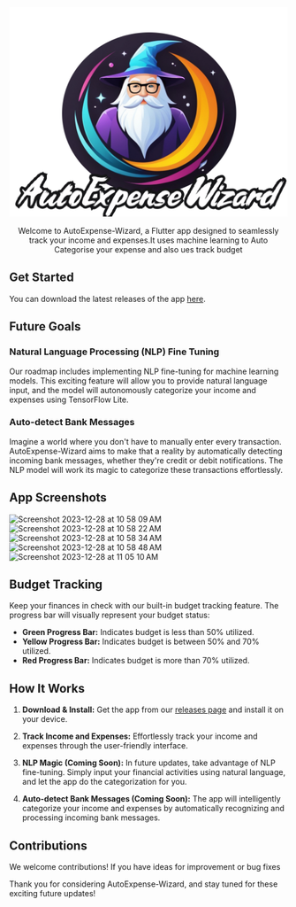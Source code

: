 <div align="center">
  <img width="600" src="assets/appBanner.png" alt="Spotube Logo">

Welcome to AutoExpense-Wizard, a Flutter app designed to seamlessly track your income and expenses.It uses machine learning to Auto Categorise your expense and also ues track budget 
</div>

## Get Started

You can download the latest releases of the app [here](https://github.com/manohar-nalluri/AutoExpense-Wizard/releases).

## Future Goals

### Natural Language Processing (NLP) Fine Tuning

Our roadmap includes implementing NLP fine-tuning for machine learning models. This exciting feature will allow you to provide natural language input, and the model will autonomously categorize your income and expenses using TensorFlow Lite.

### Auto-detect Bank Messages

Imagine a world where you don't have to manually enter every transaction. AutoExpense-Wizard aims to make that a reality by automatically detecting incoming bank messages, whether they're credit or debit notifications. The NLP model will work its magic to categorize these transactions effortlessly.

## App Screenshots
<img width="180" alt="Screenshot 2023-12-28 at 10 58 09 AM" src="https://github.com/manohar-nalluri/AutoExpense-Wizard/assets/58913310/54a89d80-3e55-423f-9c94-eba34757e4f4"><img width="180" alt="Screenshot 2023-12-28 at 10 58 22 AM" src="https://github.com/manohar-nalluri/AutoExpense-Wizard/assets/58913310/8fb0ad7a-b69e-43b4-98e3-24292d769b2f"><img width="180" alt="Screenshot 2023-12-28 at 10 58 34 AM" src="https://github.com/manohar-nalluri/AutoExpense-Wizard/assets/58913310/e3965745-42ab-474f-9810-6a2712b071bf"><img width="180" alt="Screenshot 2023-12-28 at 10 58 48 AM" src="https://github.com/manohar-nalluri/AutoExpense-Wizard/assets/58913310/28aab4d7-8915-493f-9b08-6241610a271c"><img width="180" alt="Screenshot 2023-12-28 at 11 05 10 AM" src="https://github.com/manohar-nalluri/AutoExpense-Wizard/assets/58913310/132fda9d-adf9-43a5-ab0d-d2421c848852">







## Budget Tracking

Keep your finances in check with our built-in budget tracking feature. The progress bar will visually represent your budget status:

- **Green Progress Bar:** Indicates budget is less than 50% utilized.
- **Yellow Progress Bar:** Indicates budget is between 50% and 70% utilized.
- **Red Progress Bar:** Indicates budget is more than 70% utilized.

## How It Works

1. **Download & Install:** Get the app from our [releases page](https://github.com/manohar-nalluri/AutoExpense-Wizard/releases) and install it on your device.

2. **Track Income and Expenses:** Effortlessly track your income and expenses through the user-friendly interface.

3. **NLP Magic (Coming Soon):** In future updates, take advantage of NLP fine-tuning. Simply input your financial activities using natural language, and let the app do the categorization for you.

4. **Auto-detect Bank Messages (Coming Soon):** The app will intelligently categorize your income and expenses by automatically recognizing and processing incoming bank messages.

## Contributions

We welcome contributions! If you have ideas for improvement or bug fixes


Thank you for considering AutoExpense-Wizard, and stay tuned for these exciting future updates!
